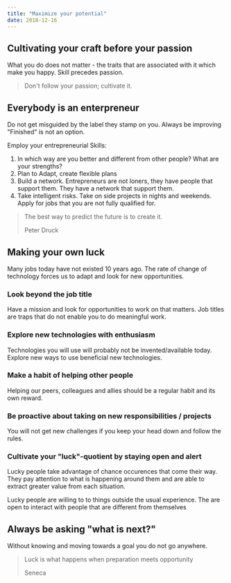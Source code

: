 ```yaml
---
title: "Maximize your potential"
date: 2018-12-16
---
```


## Cultivating your craft before your passion

What you do does not matter - the traits that are associated with it which make you happy. Skill precedes passion.

> Don't follow your passion; cultivate it.

## Everybody is an enterpreneur

Do not get misguided by the label they stamp on you. Always be improving "Finished" is not an option.

Employ your entrepreneurial Skills:

1. In which way are you better and different from other people? What are your strengths?
2. Plan to Adapt, create flexible plans
3. Build a network. Entrepreneurs are not loners, they have people that support them. They have a network that support them.
4. Take intelligent risks. Take on side projects in nights and weekends. Apply for jobs that you are not fully qualified for.

> The best way to predict the future is to create it.
>
> Peter Druck

## Making your own luck

Many jobs today have not existed 10 years ago. The rate of change of technology forces us to adapt and look for new opportunities.

### Look beyond the job title

Have a mission and look for opportunities to work on that matters. Job titles are traps that do not enable you to do meaningful work.

### Explore new technologies with enthusiasm

Technologies you will use will probably not be invented/available today. Explore new ways to use beneficial new technologies.

### Make a habit of helping other people

Helping our peers, colleagues and allies should be a regular habit and its own reward.

### Be proactive about taking on new responsibilities / projects

You will not get new challenges if you keep your head down and follow the rules.

### Cultivate your "luck"-quotient by staying open and alert

Lucky people take advantage of chance occurences that come their way. They pay attention to what is happening around them and are able to extract greater value from each situation.

Lucky people are willing to to things outside the usual experience. The are open to interact with people that are different from themselves

## Always be asking "what is next?"

Without knowing and moving towards a goal you do not go anywhere.

> Luck is what happens when preparation meets opportunity
>
> Seneca
